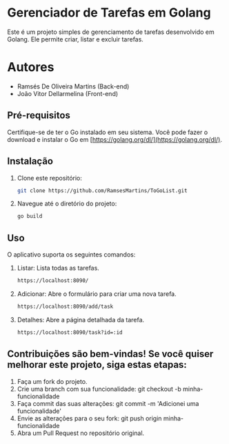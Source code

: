 # Gerenciador de Tarefas em Golang

Este é um projeto simples de gerenciamento de tarefas desenvolvido em Golang. Ele permite criar, listar e excluir tarefas.

# Autores
   * Ramsés De Oliveira Martins (Back-end)
   * João Vitor Dellarmelina (Front-end)
   

## Pré-requisitos

Certifique-se de ter o Go instalado em seu sistema. Você pode fazer o download e instalar o Go em [https://golang.org/dl/](https://golang.org/dl/).

## Instalação

1. Clone este repositório:

   ```bash
   git clone https://github.com/RamsesMartins/ToGoList.git
2. Navegue até o diretório do projeto:
   ```bash
   go build

## Uso
O aplicativo suporta os seguintes comandos:

1. Listar: Lista todas as tarefas.

     ```bash
     https://localhost:8090/

2. Adicionar: Abre o formulário para criar uma nova tarefa.

    ```bash
    https://localhost:8090/add/task
    
3. Detalhes: Abre a página detalhada da tarefa.
    
    ```bash
    https://localhost:8090/task?id=:id

## Contribuições são bem-vindas! Se você quiser melhorar este projeto, siga estas etapas:
1. Faça um fork do projeto.
2. Crie uma branch com sua funcionalidade: git checkout -b minha-funcionalidade
3. Faça commit das suas alterações: git commit -m 'Adicionei uma funcionalidade'
4. Envie as alterações para o seu fork: git push origin minha-funcionalidade
5. Abra um Pull Request no repositório original.


